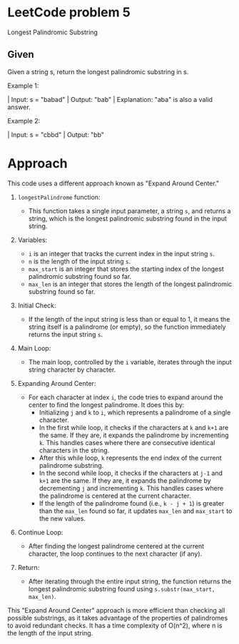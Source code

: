 # LeetCode problem 5
Longest Palindromic Substring

## Given
Given a string s, return the longest palindromic substring in s.
 

Example 1:

 | Input: s = "babad"
 | Output: "bab"
 | Explanation: "aba" is also a valid answer.

Example 2:

 | Input: s = "cbbd"
 | Output: "bb"

# Approach
This code uses a different approach known as "Expand Around Center."

1. `longestPalindrome` function:
   - This function takes a single input parameter, a string `s`, and returns a string, which is the longest palindromic substring found in the input string.

2. Variables:
   - `i` is an integer that tracks the current index in the input string `s`.
   - `n` is the length of the input string `s`.
   - `max_start` is an integer that stores the starting index of the longest palindromic substring found so far.
   - `max_len` is an integer that stores the length of the longest palindromic substring found so far.

3. Initial Check:
   - If the length of the input string is less than or equal to 1, it means the string itself is a palindrome (or empty), so the function immediately returns the input string `s`.

4. Main Loop:
   - The main loop, controlled by the `i` variable, iterates through the input string character by character.

5. Expanding Around Center:
   - For each character at index `i`, the code tries to expand around the center to find the longest palindrome. It does this by:
     - Initializing `j` and `k` to `i`, which represents a palindrome of a single character.
     - In the first while loop, it checks if the characters at `k` and `k+1` are the same. If they are, it expands the palindrome by incrementing `k`. This handles cases where there are consecutive identical characters in the string.
     - After this while loop, `k` represents the end index of the current palindrome substring.
     - In the second while loop, it checks if the characters at `j-1` and `k+1` are the same. If they are, it expands the palindrome by decrementing `j` and incrementing `k`. This handles cases where the palindrome is centered at the current character.
     - If the length of the palindrome found (i.e., `k - j + 1`) is greater than the `max_len` found so far, it updates `max_len` and `max_start` to the new values.

6. Continue Loop:
   - After finding the longest palindrome centered at the current character, the loop continues to the next character (if any).

7. Return:
   - After iterating through the entire input string, the function returns the longest palindromic substring found using `s.substr(max_start, max_len)`.

This "Expand Around Center" approach is more efficient than checking all possible substrings, as it takes advantage of the properties of palindromes to avoid redundant checks. It has a time complexity of O(n^2), where n is the length of the input string.